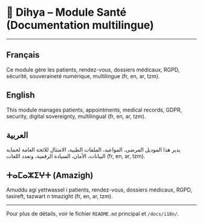 # 🏥 Dihya – Module Santé (Documentation multilingue)

---

## Français
Ce module gère les patients, rendez-vous, dossiers médicaux, RGPD, sécurité, souveraineté numérique, multilingue (fr, en, ar, tzm).

## English
This module manages patients, appointments, medical records, GDPR, security, digital sovereignty, multilingual (fr, en, ar, tzm).

## العربية
يدير هذا الموديل المرضى، المواعيد، الملفات الطبية، الامتثال للائحة العامة لحماية البيانات، الأمان، السيادة الرقمية، وتعدد اللغات (fr, en, ar, tzm).

## ⵜⴰⵎⴰⵣⵉⵖⵜ (Amazigh)
Amuddu agi yettwassel i patients, rendez-vous, dossiers médicaux, RGPD, tasireft, tazwart n tmazight (fr, en, ar, tzm).

---

Pour plus de détails, voir le fichier `README.md` principal et `/docs/i18n/`.
